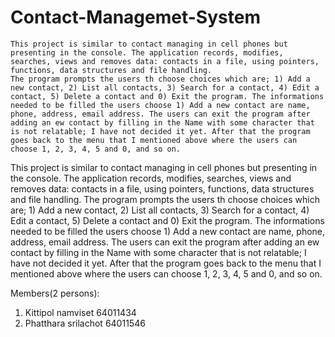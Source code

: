 # Contact-Managemet-System
    This project is similar to contact managing in cell phones but presenting in the console. The application records, modifies, searches, views and removes data: contacts in a file, using pointers, functions, data structures and file handling.
    The program prompts the users th choose choices which are; 1) Add a new contact, 2) List all contacts, 3) Search for a contact, 4) Edit a contact, 5) Delete a contact and 0) Exit the program. The informations needed to be filled the users choose 1) Add a new contact are name, phone, address, email address. The users can exit the program after adding an ew contact by filling in the Name with some character that is not relatable; I have not decided it yet. After that the program goes back to the menu that I mentioned above where the users can choose 1, 2, 3, 4, 5 and 0, and so on.
   This project is similar to contact managing in cell phones but presenting in the console. The application records, modifies, searches, views and removes data: contacts in a file, using pointers, functions, data structures and file handling.
   The program prompts the users th choose choices which are; 1) Add a new contact, 2) List all contacts, 3) Search for a contact, 4) Edit a contact, 5) Delete a contact and 0) Exit the program. The informations needed to be filled the users choose 1) Add a new contact are name, phone, address, email address. The users can exit the program after adding an ew contact by filling in the Name with some character that is not relatable; I have not decided it yet. After that the program goes back to the menu that I mentioned above where the users can choose 1, 2, 3, 4, 5 and 0, and so on.
   
Members(2 persons):
1. Kittipol namviset    64011434
2. Phatthara srilachot  64011546
